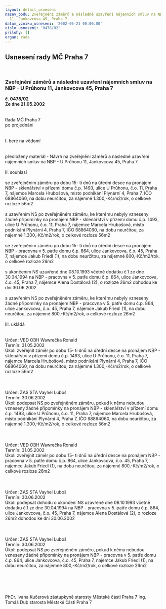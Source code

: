 ```yaml
---
layout: detail_usneseni
nazev_bodu: Zveřejnění záměrů a následné uzavření nájemních smluv na NBP - U Průhonu
  11, Jankovcova 45, Praha 7
datum_vzniku_usneseni: '2002-05-21 00:00:00'
cislo_usneseni: '0478/02'
prilohy: []
organ: rada
---
```

<div id="ucUsn_pList" class="usn">
	<span><h2>Usnesení rady MČ Praha 7 </h2>
<br></span><div class="standBody">
<span><h3>Zveřejnění záměrů a následné uzavření nájemních smluv na NBP - U Průhonu 11, Jankovcova 45, Praha 7</h3></span><div class="center">
		<strong>č. 0478/02</strong><br>
	</div>
<div class="center">
		<strong>Ze dne 21.05.2002</strong><br><br>
	</div>
<br>Rada MČ Praha 7<br>po projednání<br><br><br>I.	bere na vědomí<br><br> <br>předložený materiál - Návrh na zveřejnění záměrů a následné uzavření nájemních smluv na NBP - U Průhonu 11, Jankovcova 45, Praha 7<br><br>II.	souhlasí <br><br>se zveřejněním záměru po dobu 15- ti dnů na úřední desce na pronájem NBP - sklenářství v  přízemí domu č.p. 1493, ulice U Průhonu,  č.o. 11, Praha 7, nájemce Marcela Hrubošová, místo podnikání Plynární 4, Praha 7, IČO 68864060, na dobu neurčitou, za nájemné 1.300,-Kč/m2/rok, o celkové rozloze 56m2<br><br>s uzavřením NS po zveřejněném záměru, ke kterému nebyly vzneseny žádné připomínky na pronájem NBP - sklenářství v  přízemí domu č.p. 1493, ulice U Průhonu,  č.o. 11, Praha 7, nájemce Marcela Hrubošová, místo podnikání Plynární 4, Praha 7, IČO 68864060, na dobu neurčitou, za nájemné 1.300,-Kč/m2/rok, o celkové rozloze 56m2<br><br>se zveřejněním záměru po dobu 15- ti dnů na úřední desce na pronájem NBP - pracovna v  5. patře domu č.p. 864, ulice Jankovcova, č.o. 45, Praha 7, nájemce Jakub Friedl (1), na dobu neurčitou, za nájemné 800,-Kč/m2/rok, o celkové rozloze 26m2<br><br>s ukončením NS uzavřené dne 08.10.1993 včetně dodatku č.1 ze dne 30.04.1994 na NBP - pracovna v 5. patře domu č.p. 864, ulice Jankovcova, č.o. 45, Praha 7, nájemce Alena Dostálová (2), o rozloze 26m2 dohodou ke dni 30.06.2002<br><br>s uzavřením NS po zveřejněném záměru, ke kterému nebyly vzneseny žádné připomínky na pronájem NBP - pracovna v  5. patře domu č.p. 864, ulice Jankovcova, č.o. 45, Praha 7, nájemce Jakub Friedl (1), na dobu neurčitou, za nájemné 800,-Kč/m2/rok, o celkové rozloze 26m2<br><br>III.	ukládá <br><br> <br>Určen:	VED OBH Wawrečka Ronald<br>Termín: 31.05.2002<br>Úkol:	zveřejnit záměr po dobu 15- ti dnů na úřední desce na pronájem NBP - sklenářství v  přízemí domu č.p. 1493, ulice U Průhonu,  č.o. 11, Praha 7, nájemce Marcela Hrubošová, místo podnikání Plynární 4, Praha 7, IČO 68864060, na dobu neurčitou, za nájemné 1.300,-Kč/m2/rok, o celkové rozloze 56m2 <br> <br><br> <br>Určen:	ZAS STA Vayhel Luboš<br>Termín: 30.06.2002<br>Úkol:	podepsat NS po zveřejněném záměru, pokud k němu nebudou vzneseny žádné připomínky na pronájem NBP - sklenářství v  přízemí domu č.p. 1493, ulice U Průhonu,  č.o. 11, Praha 7, nájemce Marcela Hrubošová, místo podnikání Plynární 4, Praha 7, IČO 68864060, na dobu neurčitou, za nájemné 1.300,-Kč/m2/rok, o celkové rozloze 56m2 <br> <br><br> <br>Určen:	VED OBH Wawrečka Ronald<br>Termín: 31.05.2002<br>Úkol:	zveřejnit záměr po dobu 15- ti dnů na úřední desce na pronájem NBP - pracovna v  5. patře domu č.p. 864, ulice Jankovcova, č.o. 45, Praha 7, nájemce Jakub Friedl (1), na dobu neurčitou, za nájemné 800,-Kč/m2/rok, o celkové rozloze 26m2<br> <br><br> <br>Určen:	ZAS STA Vayhel Luboš<br>Termín: 30.06.2002<br>Úkol:	podepsat dohodu o ukončení NS uzavřené dne 08.10.1993 včetně dodatku č.1 ze dne 30.04.1994 na NBP - pracovna v 5. patře domu č.p. 864, ulice Jankovcova, č.o. 45, Praha 7, nájemce Alena Dostálová (2), o rozloze 26m2 dohodou ke dni 30.06.2002<br> <br><br> <br>Určen:	ZAS STA Vayhel Luboš<br>Termín: 30.06.2002<br>Úkol:	podepsat NS po zveřejněném záměru, pokud k němu nebudou vzneseny žádné připomínky na pronájem NBP - pracovna v  5. patře domu č.p. 864, ulice Jankovcova, č.o. 45, Praha 7, nájemce Jakub Friedl (1), na dobu neurčitou, za nájemné 800,-Kč/m2/rok, o celkové rozloze 26m2<br> <br> <br><br> <br>	<br>PhDr. Ivana Kučerová zástupkyně starosty Městské části Praha 7	Ing. Tomáš Dub starosta Městské části Praha 7<br>	<br><br>
</div>
</div>